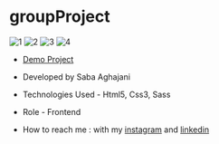 # groupProject
![1](https://github.com/Saba-Aghajani-developer/groupProject/assets/135870519/99cd8a9f-f1c1-4718-b32e-7ab61a49dad6)
![2](https://github.com/Saba-Aghajani-developer/groupProject/assets/135870519/caf3aa8d-88a2-45ad-b6b1-44fb2b262466)
![3](https://github.com/Saba-Aghajani-developer/groupProject/assets/135870519/f66e6692-eb44-461e-8139-c16e671c9185)
![4](https://github.com/Saba-Aghajani-developer/groupProject/assets/135870519/9e90dfc6-8e16-4b18-a0ba-e903e8a968e3)


- [Demo Project](https://saba-aghajani-developer.github.io/groupProject/)

- Developed by Saba Aghajani
  
- Technologies Used - Html5, Css3, Sass 

- Role - Frontend

- How to reach me : with my [instagram](https://instagram.com/saba_aghajani_web?igshid=ZGUzMzM3NWJiOQ==) and [linkedin](https://www.linkedin.com/in/saba-a-69b608208)
